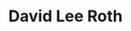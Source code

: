 ---
title: "David Lee Roth"
summary: "Lead singer of . He left the band in 1985, to be replaced by Sammy Hagar, but after a 21 year break he rejoined them in 2006. In 2007 he was inducted into the Rock and Roll Hall of Fame. Born October 10, 1954 in Bloomington, Indiana, U.S.A. Related entities: , ,"
image: "david-lee-roth.jpg"
---